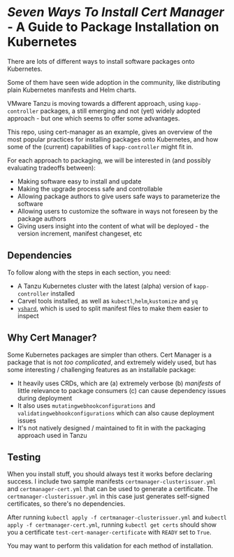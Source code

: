 # *Seven Ways To Install Cert Manager* -  A Guide to Package Installation on Kubernetes

There are lots of different ways to install software packages onto Kubernetes. 

Some of them have seen wide adoption in the community, like distributing plain Kubernetes manifests and Helm charts.

VMware Tanzu is moving towards a different approach, using `kapp-controller` packages, a still emerging and not (yet) widely adopted approach - but one which seems to offer some advantages. 

This repo, using cert-manager as an example, gives an overview of the most popular practices for installing packages onto Kubernetes, and how some of the (current) capabilities of `kapp-controller` might fit in.

For each approach to packaging, we will be interested in (and possibly evaluating tradeoffs between):
- Making software easy to install and update
- Making the upgrade process safe and controllable
- Allowing package authors to give users safe ways to parameterize the software
- Allowing users to customize the software in ways not foreseen by the package authors
- Giving users insight into the content of what will be deployed - the version increment, manifest changeset, etc

## Dependencies

To follow along with the steps in each section, you need: 
- A Tanzu Kubernetes cluster with the latest (alpha) version of `kapp-controller` installed
- Carvel tools installed, as well as `kubectl`,`helm`,`kustomize` and `yq`
- [`yshard`](https://github.com/benjvi/yshard), which is used to split manifest files to make them easier to inspect

## Why Cert Manager?

Some Kubernetes packages are simpler than others. Cert Manager is a package that is not *too complicated*, and extremely widely used, but has some interesting / challenging features as an installable package:
- It heavily uses CRDs, which are (a) extremely verbose (b) *manifests* of little relevance to package consumers (c) can cause dependency issues during deployment
- It also uses `mutatingwebhookconfigurations` and `validatingwebhookconfigurations` which can also cause deployment issues
- It's not natively designed / maintained to fit in with the packaging approach used in Tanzu

## Testing

When you install stuff, you should always test it works before declaring success. I include two sample manifests `certmanager-clusterissuer.yml` and `certmanager-cert.yml` that can be used to generate a certificate. The `certmanager-clusterissuer.yml` in this case just generates self-signed certificates, so there's no dependencies. 

After running `kubectl apply -f certmanager-clusterissuer.yml` and `kubectl apply -f certmanager-cert.yml`, running `kubectl get certs` should show you a certificate `test-cert-manager-certificate` with `READY` set to `True`.

You may want to perform this validation for each method of installation.

